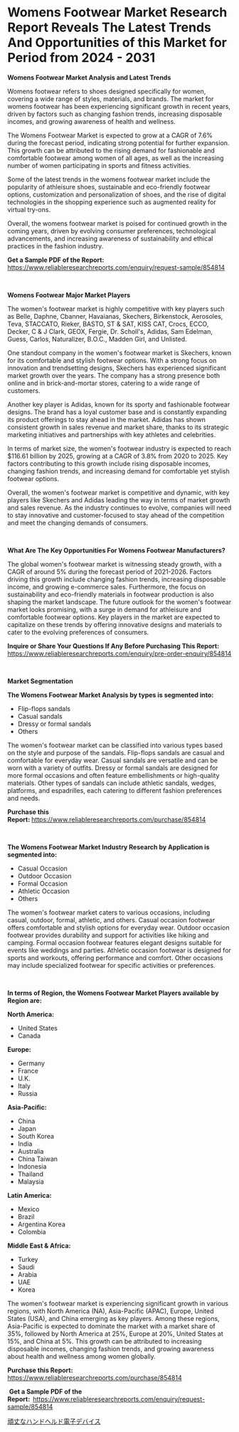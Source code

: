 <p><h1>Womens Footwear Market Research Report Reveals The Latest Trends And Opportunities of this Market for Period from 2024 - 2031</h1></p><p><strong>Womens Footwear Market Analysis and Latest Trends</strong></p>
<p><p>Womens footwear refers to shoes designed specifically for women, covering a wide range of styles, materials, and brands. The market for womens footwear has been experiencing significant growth in recent years, driven by factors such as changing fashion trends, increasing disposable incomes, and growing awareness of health and wellness.</p><p>The Womens Footwear Market is expected to grow at a CAGR of 7.6% during the forecast period, indicating strong potential for further expansion. This growth can be attributed to the rising demand for fashionable and comfortable footwear among women of all ages, as well as the increasing number of women participating in sports and fitness activities.</p><p>Some of the latest trends in the womens footwear market include the popularity of athleisure shoes, sustainable and eco-friendly footwear options, customization and personalization of shoes, and the rise of digital technologies in the shopping experience such as augmented reality for virtual try-ons.</p><p>Overall, the womens footwear market is poised for continued growth in the coming years, driven by evolving consumer preferences, technological advancements, and increasing awareness of sustainability and ethical practices in the fashion industry.</p></p>
<p><strong>Get a Sample PDF of the Report:&nbsp;</strong> <a href="https://www.reliableresearchreports.com/enquiry/request-sample/854814">https://www.reliableresearchreports.com/enquiry/request-sample/854814</a></p>
<p>&nbsp;</p>
<p><strong>Womens Footwear Major Market Players</strong></p>
<p><p>The women's footwear market is highly competitive with key players such as Belle, Daphne, Cbanner, Havaianas, Skechers, Birkenstock, Aerosoles, Teva, STACCATO, Rieker, BASTO, ST & SAT, KISS CAT, Crocs, ECCO, Decker, C & J Clark, GEOX, Fergie, Dr. Scholl's, Adidas, Sam Edelman, Guess, Carlos, Naturalizer, B.O.C., Madden Girl, and Unlisted.</p><p>One standout company in the women's footwear market is Skechers, known for its comfortable and stylish footwear options. With a strong focus on innovation and trendsetting designs, Skechers has experienced significant market growth over the years. The company has a strong presence both online and in brick-and-mortar stores, catering to a wide range of customers.</p><p>Another key player is Adidas, known for its sporty and fashionable footwear designs. The brand has a loyal customer base and is constantly expanding its product offerings to stay ahead in the market. Adidas has shown consistent growth in sales revenue and market share, thanks to its strategic marketing initiatives and partnerships with key athletes and celebrities.</p><p>In terms of market size, the women's footwear industry is expected to reach $116.61 billion by 2025, growing at a CAGR of 3.8% from 2020 to 2025. Key factors contributing to this growth include rising disposable incomes, changing fashion trends, and increasing demand for comfortable yet stylish footwear options.</p><p>Overall, the women's footwear market is competitive and dynamic, with key players like Skechers and Adidas leading the way in terms of market growth and sales revenue. As the industry continues to evolve, companies will need to stay innovative and customer-focused to stay ahead of the competition and meet the changing demands of consumers.</p></p>
<p>&nbsp;</p>
<p><strong>What Are The Key Opportunities For Womens Footwear Manufacturers?</strong></p>
<p><p>The global women's footwear market is witnessing steady growth, with a CAGR of around 5% during the forecast period of 2021-2026. Factors driving this growth include changing fashion trends, increasing disposable income, and growing e-commerce sales. Furthermore, the focus on sustainability and eco-friendly materials in footwear production is also shaping the market landscape. The future outlook for the women's footwear market looks promising, with a surge in demand for athleisure and comfortable footwear options. Key players in the market are expected to capitalize on these trends by offering innovative designs and materials to cater to the evolving preferences of consumers.</p></p>
<p><strong>Inquire or Share Your Questions If Any Before Purchasing This Report:</strong> <a href="https://www.reliableresearchreports.com/enquiry/pre-order-enquiry/854814">https://www.reliableresearchreports.com/enquiry/pre-order-enquiry/854814</a></p>
<p>&nbsp;</p>
<p><strong>Market Segmentation</strong></p>
<p><strong>The Womens Footwear Market Analysis by types is segmented into:</strong></p>
<p><ul><li>Flip-flops sandals</li><li>Casual sandals</li><li>Dressy or formal sandals</li><li>Others</li></ul></p>
<p><p>The women's footwear market can be classified into various types based on the style and purpose of the sandals. Flip-flops sandals are casual and comfortable for everyday wear. Casual sandals are versatile and can be worn with a variety of outfits. Dressy or formal sandals are designed for more formal occasions and often feature embellishments or high-quality materials. Other types of sandals can include athletic sandals, wedges, platforms, and espadrilles, each catering to different fashion preferences and needs.</p></p>
<p><strong>Purchase this Report:&nbsp;</strong><a href="https://www.reliableresearchreports.com/purchase/854814">https://www.reliableresearchreports.com/purchase/854814</a></p>
<p>&nbsp;</p>
<p><strong>The Womens Footwear Market Industry Research by Application is segmented into:</strong></p>
<p><ul><li>Casual Occasion</li><li>Outdoor Occasion</li><li>Formal Occasion</li><li>Athletic Occasion</li><li>Others</li></ul></p>
<p><p>The women's footwear market caters to various occasions, including casual, outdoor, formal, athletic, and others. Casual occasion footwear offers comfortable and stylish options for everyday wear. Outdoor occasion footwear provides durability and support for activities like hiking and camping. Formal occasion footwear features elegant designs suitable for events like weddings and parties. Athletic occasion footwear is designed for sports and workouts, offering performance and comfort. Other occasions may include specialized footwear for specific activities or preferences.</p></p>
<p>&nbsp;</p>
<p><strong>In terms of Region, the Womens Footwear Market Players available by Region are:</strong></p>
<p>
    <p> <strong> North America: </strong>
        <ul>
            <li>United States</li>
            <li>Canada</li>
        </ul>
        </p> 
    <p> <strong> Europe: </strong>
        <ul>
            <li>Germany</li>
            <li>France</li>
            <li>U.K.</li>
            <li>Italy</li>
            <li>Russia</li>
        </ul>
        </p> 
    <p> <strong> Asia-Pacific: </strong>
        <ul>
            <li>China</li>
            <li>Japan</li>
            <li>South Korea</li>
            <li>India</li>
            <li>Australia</li>
            <li>China Taiwan</li>
            <li>Indonesia</li>
            <li>Thailand</li>
            <li>Malaysia</li>
        </ul>
        </p> 
    <p> <strong> Latin America: </strong>
        <ul>
            <li>Mexico</li>
            <li>Brazil</li>
            <li>Argentina Korea</li>
            <li>Colombia</li>
        </ul>
        </p> 
    <p> <strong> Middle East & Africa: </strong>
        <ul>
            <li>Turkey</li>
            <li>Saudi</li>
            <li>Arabia</li>
            <li>UAE</li>
            <li>Korea</li>
        </ul>
    </p>
    </p>
<p><p>The women's footwear market is experiencing significant growth in various regions, with North America (NA), Asia-Pacific (APAC), Europe, United States (USA), and China emerging as key players. Among these regions, Asia-Pacific is expected to dominate the market with a market share of 35%, followed by North America at 25%, Europe at 20%, United States at 15%, and China at 5%. This growth can be attributed to increasing disposable incomes, changing fashion trends, and growing awareness about health and wellness among women globally.</p></p>
<p><strong>Purchase this Report: </strong><a href="https://www.reliableresearchreports.com/purchase/854814">https://www.reliableresearchreports.com/purchase/854814</a></p>
<p>&nbsp;<strong>Get a Sample PDF of the Report:&nbsp;&nbsp;</strong><a href="https://www.reliableresearchreports.com/enquiry/request-sample/854814">https://www.reliableresearchreports.com/enquiry/request-sample/854814</a></p>
<p><strong></strong></p>
<p><p><a href="https://medium.com/@chrispcreem58/%E9%A0%91%E4%B8%88%E3%81%AA%E3%83%8F%E3%83%B3%E3%83%89%E3%83%98%E3%83%AB%E3%83%89%E9%9B%BB%E5%AD%90%E3%83%87%E3%83%90%E3%82%A4%E3%82%B9%E5%B8%82%E5%A0%B4%E3%81%AE%E6%B4%9E%E5%AF%9F-%E5%B8%82%E5%A0%B4%E5%8B%95%E5%90%91-%E6%88%90%E9%95%B7-%E4%BA%88%E6%B8%AC-2024%E5%B9%B4%E3%81%8B%E3%82%892031%E5%B9%B4%E3%81%BE%E3%81%A7-e427a568b682">頑丈なハンドヘルド電子デバイス</a></p></p>